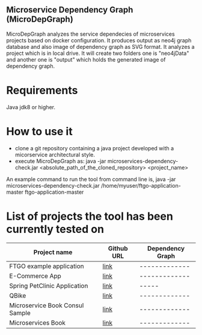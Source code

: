 ## Microservice Dependency Graph (MicroDepGraph)

MicroDepGraph analyzes the service dependecies of microservices projects based on docker configuration. It produces output as neo4j graph database and also image of dependency graph as SVG format. It analyzes a project which is in local drive. It will create two folders one is "neo4jData" and another one is "output" which holds the generated image of dependency graph.

# Requirements

Java jdk8 or higher.

# How to use it

* clone a git repository containing a java project developed with a micorservice architectural style. 
* execute MicroDepGraph as:     java -jar microservices-dependency-check.jar  <absolute_path_of_the_cloned_repository> <project_name> 

An example command to run the tool from command line is,
 java -jar microservices-dependency-check.jar /home/myuser/ftgo-application-master ftgo-application-master

# List of projects the tool has been currently tested on

| Project name  | Github URL | Dependency Graph 
| ------------- | ------------- | ------------- |
| FTGO example application | [link](https://github.com/microservices-patterns/ftgo-application) | ------------- |
| E-Commerce App | [link](https://github.com/venkataravuri/e-commerce-microservices-sample) | ------------- |
| Spring PetClinic Application | [link](https://github.com/spring-petclinic/spring-petclinic-microservices) | ----- |
| QBike | [link](https://github.com/JoeCao/qbike) | ------------- |
| Microservice Book Consul Sample | [link](https://github.com/ewolff/microservice-consul) | ------------- |
| Microservices Book | [link](https://github.com/ewolff/microservice) | ------------- |
